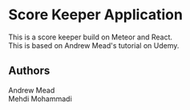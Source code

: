 # Score Keeper Application

This is a score keeper build on Meteor and React.  
This is based on Andrew Mead's tutorial on Udemy.  


## Authors

Andrew Mead  
Mehdi Mohammadi


